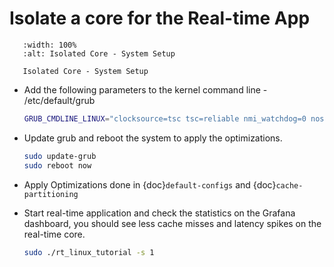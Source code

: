# Isolate a core for the Real-time App

```{figure} images/setup_CAT_isol.png
   :width: 100%
   :alt: Isolated Core - System Setup

   Isolated Core - System Setup
```

- Add the following parameters to the kernel command line - /etc/default/grub
  ```sh
  GRUB_CMDLINE_LINUX="clocksource=tsc tsc=reliable nmi_watchdog=0 nosoftlockup isolcpus=3 rcu_nocbs=3 nohz_full=3 irqaffinity=0 "
  ```

- Update grub and reboot the system to apply the optimizations.
  ```sh
  sudo update-grub
  sudo reboot now 
  ``` 

- Apply Optimizations done in {doc}`default-configs` and {doc}`cache-partitioning`

- Start real-time application and check the statistics on the Grafana dashboard, you should see less cache misses and latency spikes on the real-time core.
  ```sh
  sudo ./rt_linux_tutorial -s 1
  ```
